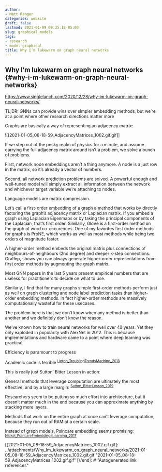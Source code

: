 ```yaml
---
author:
- Matt Ranger
categories: website
draft: false
lastmod: 2021-01-09 09:35:18-05:00
slug: graphical_models
tags:
- research
- model-graphical
title: Why I’m lukewarm on graph neural networks
---
```



## Why I’m lukewarm on graph neural networks {#why-i-m-lukewarm-on-graph-neural-networks}

<https://www.singlelunch.com/2020/12/28/why-im-lukewarm-on-graph-neural-networks/>

TL;DR: GNNs can provide wins over simpler embedding methods, but we’re at a
point where other research directions matter more

Graphs are basically a way of representing an adjacency matrix:

![[2021-01-05_08-18-59_AdjacencyMatrices_1002.gif.gif]]

If we step out of the pesky realm of physics for a minute, and assume carrying
the full adjacency matrix around isn’t a problem, we solve a bunch of problems.

First, network node embeddings aren’t a thing anymore. A node is a just row in
the matrix, so it’s already a vector of numbers.

Second, all network prediction problems are solved. A powerful enough and
well-tuned model will simply extract all information between the network and
whichever target variable we’re attaching to nodes.

Language models are matrix compression.

Let’s call a first-order embedding of a graph a method that works by directly
factoring the graph’s adjacency matrix or Laplacian matrix. If you embed a graph
using Laplacian Eigenmaps or by taking the principal components of the
Laplacian, that’s first order. Similarly, GloVe is a first-order method on the
graph of word co-occurences. One of my favorites first order methods for graphs
is ProNE, which works as well as most methods while being two orders of
magnitude faster.

A higher-order method embeds the original matrix plus connections of
neighbours-of-neighbours (2nd degree) and deeper k-step connections. GraRep,
shows you can always generate higher-order representations from first order
methods by augmenting the graph matrix.

Most GNN papers in the last 5 years present empirical numbers that are useless
for practitioners to decide on what to use.

Similarly, I find that for many graphs simple first-order methods perform just
as well on graph clustering and node label prediction tasks than higher-order
embedding methods. In fact higher-order methods are massively computationally
wasteful for these usecases.

The problem here is that we don’t know when any method is better than another
and we definitely don’t know the reason.

We’ve known how to train neural networks for well over 40 years. Yet they only
exploded in popularity with AlexNet in 2012. This is because implementations and
hardware came to a point where deep learning was practical.

Efficiency is paramount to progress

Academic code is terrible
<sup id="3ce1f57496e8435ab71c4252828ab366"><a href="#Lipton_TroublingTrendsMachine_2018" title="Lipton \&amp; Steinhardt, Troubling {{Trends}} in {{Machine Learning Scholarship}}, {arXiv:1807.03341 [cs, stat]}, v(), (2018).">Lipton_TroublingTrendsMachine_2018</a></sup>

This is really just Sutton’ Bitter Lesson in action:

General methods that leverage computation are ultimately the most effective, and
by a large margin: <sup id="ce95730c0fc3bcb399ac531b59a904a5"><a href="#Sutton_BitterLesson_2019" title="@misc{Sutton_BitterLesson_2019,
  title = {The {{Bitter Lesson}}},
  author = {Sutton, Rich},
  year = {2019},
  month = mar,
  howpublished = {\url{http://incompleteideas.net/IncIdeas/BitterLesson.html}},
  journal = {The Bitter Lesson},
  keywords = {commentary}
}">Sutton_BitterLesson_2019</a></sup>

Researchers seem to be putting so much effort into architecture, but it doesn’t
matter much in the end because you can approximate anything by stacking more
layers.

Methods that work on the entire graph at once can’t leverage computation,
because they run out of RAM at a certain scale.

Instead of graph models, Poincare embedding seems promising:
<sup id="24b635a239e95702b8cc49e32550d69f"><a href="#Nickel_PoincareEmbeddingsLearning_2017" title="Nickel \&amp; Kiela, Poincar\'e {{Embeddings}} for {{Learning Hierarchical Representations}}, {arXiv:1705.08039 [cs, stat]}, v(), (2017).">Nickel_PoincareEmbeddingsLearning_2017</a></sup>

[//begin]: # "Autogenerated link references for markdown compatibility"
[[2021-01-05_08-18-59_AdjacencyMatrices_1002.gif.gif]: ../attachments/Why_Im_lukewarm_on_graph_neural_networks/2021-01-05_08-18-59_AdjacencyMatrices_1002.gif.gif "2021-01-05_08-18-59_AdjacencyMatrices_1002.gif.gif"
[//end]: # "Autogenerated link references"